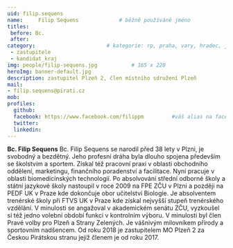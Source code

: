 ```yaml
---
uid: filip.sequens
name:     Filip Sequens      		# běžně používáné jméno
titles:
 before: Bc.
 after: 
category:                 		# kategorie: rp, praha, vary, hradec, jmk, senat
 - zastupitele
 - kandidat_kraj
img: people/filip-sequens.jpg           # 165 x 220
heroImg: banner-default.jpg
description: zastupitel Plzeň 2, člen místního sdružení Plzeň       
mail:
- filip.sequens@pirati.cz
mob: 
profiles:
  github:
  facebook:	https://www.facebook.com/filippm		 #váš alias na facebooku - pokud nemáte, napište před to #	
  twitter:
  linkedin: 
---
```


**Bc. Filip Sequens** Bc. Filip Sequens se narodil před 38 lety v Plzni, je svobodný a bezdětný. Jeho profesní dráha
byla dlouho spojena především se školstvím a sportem. Získal též pracovní praxi v oblasti
obchodního oddělení, marketingu, finančního poradenství a facilitace. Nyní pracuje v oblasti
biomedicínských technologií. Po absolvování střední odborné školy a státní jazykové školy
nastoupil v roce 2009 na FPE ZČU v Plzni a později na PEDF UK v Praze kde dokončuje obor
učitelství Biologie. Je absolventem trenérské školy při FTVS UK v Praze kde získal nejvyšší
stupeň trenérského vzdělání. V minulosti se angažoval v akademickém senátu ZČU, vyzkoušel
si též jedno volební období funkci v kontrolním výboru. V minulosti byl člen Pravé volby pro
Plzeň a Strany Zelených. Je vášnivým milovníkem přírody a sportovním nadšencem. Od roku
2018 je zastupitelem MO Plzeň 2 za Českou Pirátskou stranu jejíž členem je od roku 2017.
